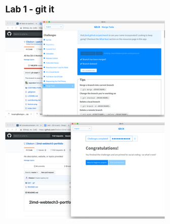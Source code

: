 # Lab 1 - git it

![image 1](https://github.com/Elkeborr/2imd-webtech3-portfolio/blob/master/lab1%20-%20git/Schermafbeelding%202019-03-12%20om%2017.28.29.png)

![image 2](https://github.com/Elkeborr/2imd-webtech3-portfolio/blob/master/lab1%20-%20git/Schermafbeelding%202019-03-12%20om%2017.38.42.png)